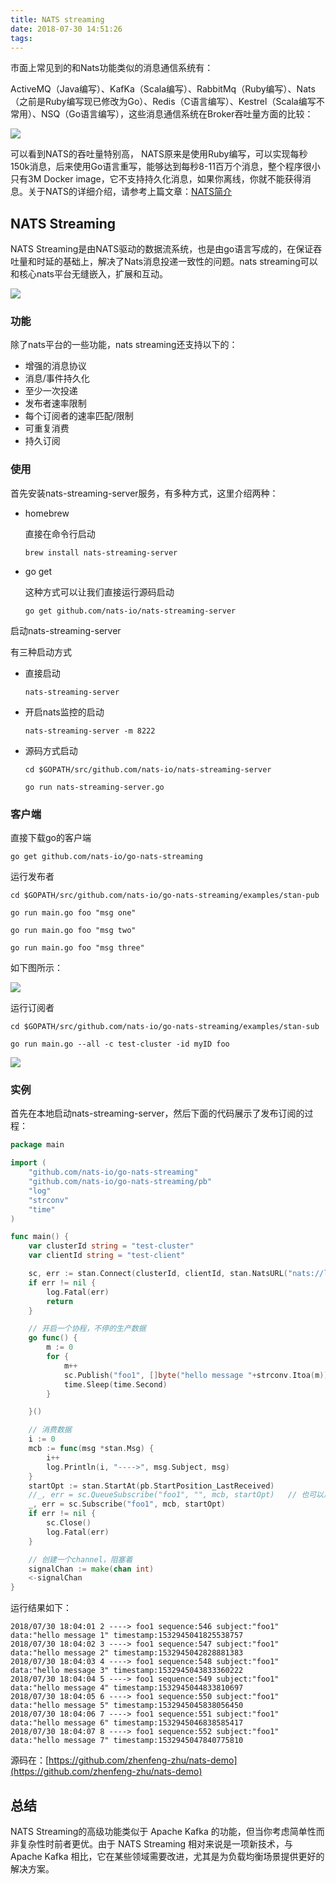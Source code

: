 ```yaml
---
title: NATS streaming
date: 2018-07-30 14:51:26
tags:
---
```


市面上常见到的和Nats功能类似的消息通信系统有：

ActiveMQ（Java编写）、KafKa（Scala编写）、RabbitMq（Ruby编写）、Nats（之前是Ruby编写现已修改为Go）、Redis（C语言编写）、Kestrel（Scala编写不常用）、NSQ（Go语言编写），这些消息通信系统在Broker吞吐量方面的比较：

![](https://ws1.sinaimg.cn/large/b831e4c7gy1fts2j6kv9mj20mv0c8aa8.jpg)

可以看到NATS的吞吐量特别高， NATS原来是使用Ruby编写，可以实现每秒150k消息，后来使用Go语言重写，能够达到每秒8-11百万个消息，整个程序很小只有3M Docker image，它不支持持久化消息，如果你离线，你就不能获得消息。关于NATS的详细介绍，请参考上篇文章：[NATS简介](https://zhuanlan.zhihu.com/p/40871363)

## NATS Streaming

NATS Streaming是由NATS驱动的数据流系统，也是由go语言写成的，在保证吞吐量和时延的基础上，解决了Nats消息投递一致性的问题。nats streaming可以和核心nats平台无缝嵌入，扩展和互动。

![](https://ws1.sinaimg.cn/large/b831e4c7gy1fts2wctrfzj20tk0r8afy.jpg)

### 功能

除了nats平台的一些功能，nats streaming还支持以下的：

- 增强的消息协议
- 消息/事件持久化
- 至少一次投递
- 发布者速率限制
- 每个订阅者的速率匹配/限制
- 可重复消费
- 持久订阅

### 使用

首先安装nats-streaming-server服务，有多种方式，这里介绍两种：

- homebrew

  直接在命令行启动

  ```
  brew install nats-streaming-server
  ```

- go get

  这种方式可以让我们直接运行源码启动

  ```
  go get github.com/nats-io/nats-streaming-server
  ```

启动nats-streaming-server

有三种启动方式

- 直接启动

  ```
  nats-streaming-server
  ```

- 开启nats监控的启动

  ```
  nats-streaming-server -m 8222
  ```

- 源码方式启动

  ```
  cd $GOPATH/src/github.com/nats-io/nats-streaming-server
  
  go run nats-streaming-server.go
  ```

### 客户端

直接下载go的客户端

```
go get github.com/nats-io/go-nats-streaming
```

运行发布者

```
cd $GOPATH/src/github.com/nats-io/go-nats-streaming/examples/stan-pub

go run main.go foo "msg one"

go run main.go foo "msg two"

go run main.go foo "msg three"
```

如下图所示：

![](https://ws1.sinaimg.cn/large/b831e4c7gy1ftrx4gytrhj20q50g0juj.jpg)

运行订阅者

```
cd $GOPATH/src/github.com/nats-io/go-nats-streaming/examples/stan-sub

go run main.go --all -c test-cluster -id myID foo
```

![](https://ws1.sinaimg.cn/large/b831e4c7gy1ftrx8h85rpj20qq0fu41n.jpg)

### 实例

首先在本地启动nats-streaming-server，然后下面的代码展示了发布订阅的过程：

```go
package main

import (
	"github.com/nats-io/go-nats-streaming"
	"github.com/nats-io/go-nats-streaming/pb"
	"log"
	"strconv"
	"time"
)

func main() {
	var clusterId string = "test-cluster"
	var clientId string = "test-client"

	sc, err := stan.Connect(clusterId, clientId, stan.NatsURL("nats://localhost:4222"))
	if err != nil {
		log.Fatal(err)
		return
	}

	// 开启一个协程，不停的生产数据
	go func() {
		m := 0
		for {
			m++
			sc.Publish("foo1", []byte("hello message "+strconv.Itoa(m)))
			time.Sleep(time.Second)
		}

	}()

	// 消费数据
	i := 0
	mcb := func(msg *stan.Msg) {
		i++
		log.Println(i, "---->", msg.Subject, msg)
	}
	startOpt := stan.StartAt(pb.StartPosition_LastReceived)
	//_, err = sc.QueueSubscribe("foo1", "", mcb, startOpt)   // 也可以用queue subscribe
	_, err = sc.Subscribe("foo1", mcb, startOpt)
	if err != nil {
		sc.Close()
		log.Fatal(err)
	}

	// 创建一个channel，阻塞着
	signalChan := make(chan int)
	<-signalChan
}
```

运行结果如下：

```
2018/07/30 18:04:01 2 ----> foo1 sequence:546 subject:"foo1" data:"hello message 1" timestamp:1532945041825538757 
2018/07/30 18:04:02 3 ----> foo1 sequence:547 subject:"foo1" data:"hello message 2" timestamp:1532945042828881383 
2018/07/30 18:04:03 4 ----> foo1 sequence:548 subject:"foo1" data:"hello message 3" timestamp:1532945043833360222 
2018/07/30 18:04:04 5 ----> foo1 sequence:549 subject:"foo1" data:"hello message 4" timestamp:1532945044833810697 
2018/07/30 18:04:05 6 ----> foo1 sequence:550 subject:"foo1" data:"hello message 5" timestamp:1532945045838056450 
2018/07/30 18:04:06 7 ----> foo1 sequence:551 subject:"foo1" data:"hello message 6" timestamp:1532945046838585417 
2018/07/30 18:04:07 8 ----> foo1 sequence:552 subject:"foo1" data:"hello message 7" timestamp:1532945047840775810 
```

源码在：[https://github.com/zhenfeng-zhu/nats-demo](https://github.com/zhenfeng-zhu/nats-demo)

## 总结

NATS Streaming的高级功能类似于 Apache Kafka 的功能，但当你考虑简单性而非复杂性时前者更优。由于 NATS Streaming 相对来说是一项新技术，与 Apache Kafka 相比，它在某些领域需要改进，尤其是为负载均衡场景提供更好的解决方案。



